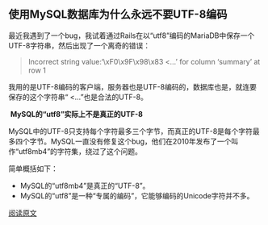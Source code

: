 ## 使用MySQL数据库为什么永远不要UTF-8编码

​	最近我遇到了一个bug，我试着通过Rails在以“utf8”编码的MariaDB中保存一个UTF-8字符串，然后出现了一个离奇的错误：

> Incorrect string value:‘\xF0\x9F\x98\x83 <…’ for column ‘summary’ at row 1

​	我用的是UTF-8编码的客户端，服务器也是UTF-8编码的，数据库也是，就连要保存的这个字符串“ <…”也是合法的UTF-8。

​	**MySQL的“utf8”实际上不是真正的UTF-8**

​	MySQL中的UTF-8只支持每个字符最多三个字节，而真正的UTF-8是每个字符最多四个字节。MySQL一直没有修复这个bug，他们在2010年发布了一个叫作“utf8mb4”的字符集，绕过了这个问题。

简单概括如下：

- MySQL的“utf8mb4”是真正的“UTF-8”。
- MySQL的“utf8”是一种“专属的编码”，它能够编码的Unicode字符并不多。

[阅读原文](<https://mp.weixin.qq.com/s?__biz=MzU2MTI4MjI0MQ==&mid=2247486185&idx=1&sn=16a843ae0b6dc13c0aa6eed0f9e193ac&chksm=fc7a6747cb0dee51475ec22a53fa20f03eb48de66fa6976d00d285140f5dd10311c64e33fda8&xtrack=1&scene=90&subscene=93&sessionid=1556353235&clicktime=1556364023&ascene=56&devicetype=android-28&version=27000436&nettype=WIFI&abtest_cookie=BQABAAgACgALABIAEwAGAJ6GHgAjlx4AW5keAMGZHgDUmR4A3JkeAAAA&lang=zh_CN&pass_ticket=1zMwHINqsyefX%2B%2F8nJ1xjhcipdKft1gxqHZVHHGN5n%2FURo%2F84R00FClxAujiq6AO&wx_header=1>)